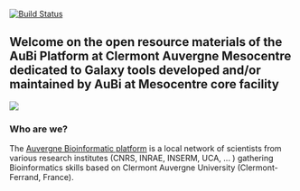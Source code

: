 [![Build Status](https://travis-ci.com/mesocentre-clermont-auvergne/galaxy-tools.svg?branch=master)](https://travis-ci.com/mesocentre-clermont-auvergne/galaxy-tools)

## Welcome on the open resource materials of the AuBi Platform at Clermont Auvergne Mesocentre dedicated to Galaxy tools developed and/or maintained by AuBi at Mesocentre core facility

![](https://mesocentre.uca.fr/medias/photo/logoaubi-2019minus_1553844844490-jpg?ID_FICHE=41175)


### Who are we?

The [Auvergne Bioinformatic platform](https://mesocentre.uca.fr/projets-associes/plateforme-aubi/) is a local network of scientists from various research institutes (CNRS, INRAE, INSERM, UCA, ... ) gathering Bioinformatics skills based on Clermont Auvergne University (Clermont-Ferrand, France).

